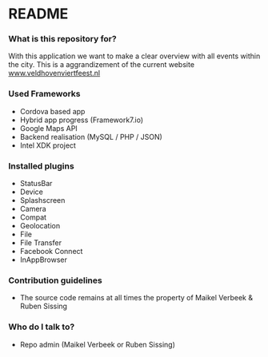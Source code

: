 # README #

### What is this repository for? ###

With this application we want to make a clear overview with all events within the city. This is a aggrandizement of the current website www.veldhovenviertfeest.nl

### Used Frameworks ###

* Cordova based app
* Hybrid app progress (Framework7.io)
* Google Maps API
* Backend realisation (MySQL / PHP / JSON)
* Intel XDK project

### Installed plugins ###

* StatusBar
* Device
* Splashscreen
* Camera
* Compat
* Geolocation
* File
* File Transfer
* Facebook Connect
* InAppBrowser

### Contribution guidelines ###

* The source code remains at all times the property of Maikel Verbeek & Ruben Sissing

### Who do I talk to? ###

* Repo admin (Maikel Verbeek or Ruben Sissing)